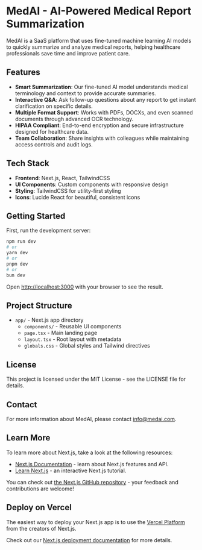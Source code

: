 # MedAI - AI-Powered Medical Report Summarization

MedAI is a SaaS platform that uses fine-tuned machine learning AI models to quickly summarize and analyze medical reports, helping healthcare professionals save time and improve patient care.

## Features

- **Smart Summarization**: Our fine-tuned AI model understands medical terminology and context to provide accurate summaries.
- **Interactive Q&A**: Ask follow-up questions about any report to get instant clarification on specific details.
- **Multiple Format Support**: Works with PDFs, DOCXs, and even scanned documents through advanced OCR technology.
- **HIPAA Compliant**: End-to-end encryption and secure infrastructure designed for healthcare data.
- **Team Collaboration**: Share insights with colleagues while maintaining access controls and audit logs.

## Tech Stack

- **Frontend**: Next.js, React, TailwindCSS
- **UI Components**: Custom components with responsive design
- **Styling**: TailwindCSS for utility-first styling
- **Icons**: Lucide React for beautiful, consistent icons

## Getting Started

First, run the development server:

```bash
npm run dev
# or
yarn dev
# or
pnpm dev
# or
bun dev
```

Open [http://localhost:3000](http://localhost:3000) with your browser to see the result.

## Project Structure

- `app/` - Next.js app directory
  - `components/` - Reusable UI components
  - `page.tsx` - Main landing page
  - `layout.tsx` - Root layout with metadata
  - `globals.css` - Global styles and Tailwind directives

## License

This project is licensed under the MIT License - see the LICENSE file for details.

## Contact

For more information about MedAI, please contact info@medai.com.

## Learn More

To learn more about Next.js, take a look at the following resources:

- [Next.js Documentation](https://nextjs.org/docs) - learn about Next.js features and API.
- [Learn Next.js](https://nextjs.org/learn) - an interactive Next.js tutorial.

You can check out [the Next.js GitHub repository](https://github.com/vercel/next.js) - your feedback and contributions are welcome!

## Deploy on Vercel

The easiest way to deploy your Next.js app is to use the [Vercel Platform](https://vercel.com/new?utm_medium=default-template&filter=next.js&utm_source=create-next-app&utm_campaign=create-next-app-readme) from the creators of Next.js.

Check out our [Next.js deployment documentation](https://nextjs.org/docs/app/building-your-application/deploying) for more details.
